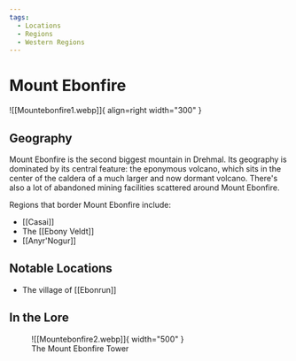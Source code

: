 ```yaml
---
tags:
  - Locations
  - Regions
  - Western Regions
---
```


# Mount Ebonfire

![[Mountebonfire1.webp]]{ align=right width="300" }

## Geography

Mount Ebonfire is the second biggest mountain in Drehmal. Its geography is dominated by its central feature: the eponymous volcano, which sits in the center of the caldera of a much larger and now dormant volcano. There's also a lot of abandoned mining facilities scattered around Mount Ebonfire.

Regions that border Mount Ebonfire include:

- [[Casai]]
- The [[Ebony Veldt]]
- [[Anyr'Nogur]]

## Notable Locations

- The village of [[Ebonrun]]

## In the Lore 


<figure markdown>
  ![[Mountebonfire2.webp]]{ width="500" }
  <figcaption>The Mount Ebonfire Tower</figcaption>
</figure>